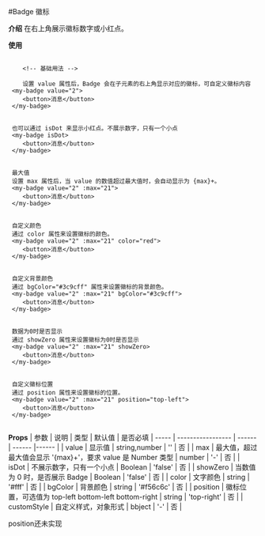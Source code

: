 #Badge 徽标

**介绍**
在右上角展示徽标数字或小红点。

**使用**

```

	<!-- 基础用法 -->
	
	设置 value 属性后，Badge 会在子元素的右上角显示对应的徽标，可自定义徽标内容 
 <my-badge value="2">
 	<button>消息</button>
 </my-badge>
 
 
 也可以通过 isDot 来显示小红点。不展示数字，只有一个小点
 <my-badge isDot>
 	<button>消息</button>
 </my-badge>
 
 
 最大值
 设置 max 属性后，当 value 的数值超过最大值时，会自动显示为 {max}+。
 <my-badge value="2" :max="21">
 	<button>消息</button>
 </my-badge>
 
 
 自定义颜色
 通过 color 属性来设置徽标的颜色。
 <my-badge value="2" :max="21" color="red">
 	<button>消息</button>
 </my-badge>
 
 
 自定义背景颜色
 通过 bgColor="#3c9cff" 属性来设置徽标的背景颜色。
 <my-badge value="2" :max="21" bgColor="#3c9cff">
 	<button>消息</button>
 </my-badge>
 
 
 数据为0时是否显示
 通过 showZero 属性来设置徽标为0时是否显示
 <my-badge value="2" :max="21" showZero>
 	<button>消息</button>
 </my-badge>
 
 
 自定义徽标位置
 通过 position 属性来设置徽标的位置。
 <my-badge value="2" :max="21" position="top-left">
 	<button>消息</button>
 </my-badge>
	
```

**Props**
| 参数 | 说明 | 类型 | 默认值 | 是否必填
| ----- | ----------------- | ------ | ------ |------ |
| value | 显示值  | string,number | '' | 否 |
| max | 最大值，超过最大值会显示 '{max}+'，要求 value 是 Number 类型 | number | '-' | 否 |
| isDot | 不展示数字，只有一个小点 | Boolean | 'false' | 否 |
| showZero | 当数值为 0 时，是否展示 Badge  | Boolean | 'false' | 否 |
| color | 文字颜色 | string | '#fff' | 否 |
| bgColor | 背景颜色 | string | '#f56c6c' | 否 |
| position | 徽标位置，可选值为 top-left bottom-left bottom-right | string | 'top-right' | 否 |
| customStyle | 自定义样式，对象形式 | bbject | '-' | 否 |

position还未实现